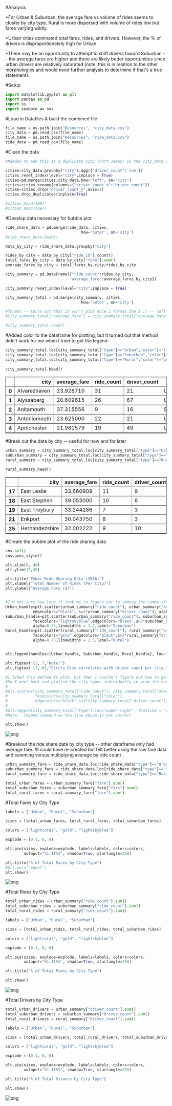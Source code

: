 
#Analysis

*For Urban & Suburban, the average fare vs volume of rides seems to cluster by city type.  Rural is more dispersed with volume of rides low but fares varying wildly.

*Urban cities dominated total fares, rides, and drivers.  However, the % of drivers is disproportionately high for Urban.

*There may be an opportunity to attempt to shift drivers toward Suburban -- the average fares are higher and there are likely better opportunities since urban drivers are relatively saturated (note, this is in relation to the other morphologies and would need further analysis to determine if that's a true statement).

#Setup


```python
import matplotlib.pyplot as plt
import pandas as pd
import os
import seaborn as sns
```

#Load in Datafiles & build the combined file


```python
file_name = os.path.join("Resources", "city_data.csv")
city_data = pd.read_csv(file_name)
file_name = os.path.join("Resources", "ride_data.csv")
ride_data = pd.read_csv(file_name)
```

#Clean the data


```python
#Needed to add this as a duplicate city (Port James) in the city_data was causing double counting of the ride data

cities=city_data.groupby("city").agg({"driver_count":'sum'})
cities.reset_index(level="city",inplace = True)
cities=pd.merge(cities,city_data,how="left", on="city")
cities=cities.rename(columns={"driver_count_x":"driver_count"})
cities=cities.drop("driver_count_y",axis=1)
cities.drop_duplicates(inplace=True)

#cities.head(100)
#cities.describe()
```

#Develop data necessary for bubble plot


```python
ride_share_data = pd.merge(ride_data, cities,
                                 how='outer', on='city')
#ride_share_data.head()
```


```python
data_by_city = ride_share_data.groupby("city")
```


```python
rides_by_city = data_by_city["ride_id"].count()
total_fares_by_city = data_by_city["fare"].sum()
average_fares_by_city = total_fares_by_city/rides_by_city

city_summary = pd.DataFrame({"ride_count":rides_by_city,
                            "average_fare":average_fares_by_city})

city_summary.reset_index(level="city",inplace = True)

city_summary_total = pd.merge(city_summary, cities,
                                 how='outer', on='city')

#format -- turns out that it won't plot once I format the $ :) -- left this in here in case I wanted to pretty it later
#city_summary_total["average_fare"] = city_summary_total["average_fare"].map("${0:,.2f}".format)

#city_summary_total.head()
```

#Added color to the dataframe for plotting, but it turned out that method didn't work for me when I tried to get the legend


```python
city_summary_total.loc[city_summary_total["type"]=="Urban","color"]="lightcoral"
city_summary_total.loc[city_summary_total["type"]=="Suburban","color"]="lightskyblue"
city_summary_total.loc[city_summary_total["type"]=="Rural","color"]="gold"
        
city_summary_total.head()
```




<div>
<style>
    .dataframe thead tr:only-child th {
        text-align: right;
    }

    .dataframe thead th {
        text-align: left;
    }

    .dataframe tbody tr th {
        vertical-align: top;
    }
</style>
<table border="1" class="dataframe">
  <thead>
    <tr style="text-align: right;">
      <th></th>
      <th>city</th>
      <th>average_fare</th>
      <th>ride_count</th>
      <th>driver_count</th>
      <th>type</th>
      <th>color</th>
    </tr>
  </thead>
  <tbody>
    <tr>
      <th>0</th>
      <td>Alvarezhaven</td>
      <td>23.928710</td>
      <td>31</td>
      <td>21</td>
      <td>Urban</td>
      <td>lightcoral</td>
    </tr>
    <tr>
      <th>1</th>
      <td>Alyssaberg</td>
      <td>20.609615</td>
      <td>26</td>
      <td>67</td>
      <td>Urban</td>
      <td>lightcoral</td>
    </tr>
    <tr>
      <th>2</th>
      <td>Anitamouth</td>
      <td>37.315556</td>
      <td>9</td>
      <td>16</td>
      <td>Suburban</td>
      <td>lightskyblue</td>
    </tr>
    <tr>
      <th>3</th>
      <td>Antoniomouth</td>
      <td>23.625000</td>
      <td>22</td>
      <td>21</td>
      <td>Urban</td>
      <td>lightcoral</td>
    </tr>
    <tr>
      <th>4</th>
      <td>Aprilchester</td>
      <td>21.981579</td>
      <td>19</td>
      <td>49</td>
      <td>Urban</td>
      <td>lightcoral</td>
    </tr>
  </tbody>
</table>
</div>



#Break out the data by city -- useful for now and for later


```python
urban_summary = city_summary_total.loc[city_summary_total["type"]=="Urban"]
suburban_summary = city_summary_total.loc[city_summary_total["type"]=="Suburban"]
rural_summary = city_summary_total.loc[city_summary_total["type"]=="Rural"]

rural_summary.head()
```




<div>
<style>
    .dataframe thead tr:only-child th {
        text-align: right;
    }

    .dataframe thead th {
        text-align: left;
    }

    .dataframe tbody tr th {
        vertical-align: top;
    }
</style>
<table border="1" class="dataframe">
  <thead>
    <tr style="text-align: right;">
      <th></th>
      <th>city</th>
      <th>average_fare</th>
      <th>ride_count</th>
      <th>driver_count</th>
      <th>type</th>
      <th>color</th>
    </tr>
  </thead>
  <tbody>
    <tr>
      <th>17</th>
      <td>East Leslie</td>
      <td>33.660909</td>
      <td>11</td>
      <td>9</td>
      <td>Rural</td>
      <td>gold</td>
    </tr>
    <tr>
      <th>18</th>
      <td>East Stephen</td>
      <td>39.053000</td>
      <td>10</td>
      <td>6</td>
      <td>Rural</td>
      <td>gold</td>
    </tr>
    <tr>
      <th>19</th>
      <td>East Troybury</td>
      <td>33.244286</td>
      <td>7</td>
      <td>3</td>
      <td>Rural</td>
      <td>gold</td>
    </tr>
    <tr>
      <th>21</th>
      <td>Erikport</td>
      <td>30.043750</td>
      <td>8</td>
      <td>3</td>
      <td>Rural</td>
      <td>gold</td>
    </tr>
    <tr>
      <th>25</th>
      <td>Hernandezshire</td>
      <td>32.002222</td>
      <td>9</td>
      <td>10</td>
      <td>Rural</td>
      <td>gold</td>
    </tr>
  </tbody>
</table>
</div>



#Create the bubble plot of the ride sharing data


```python
sns.set()
sns.axes_style()

plt.xlim(0, 40)
plt.ylim(15,45)

plt.title("Pyber Ride Sharing Data (2016)")
plt.xlabel("Total Number of Rides (Per City)")
plt.ylabel("Average Fare ($)")


#I'm not sure how long it took me to figure out to remove the comma after the handle for a scatter.  Yikes!
Urban_handle=plt.scatter(urban_summary["ride_count"], urban_summary["average_fare"], marker="o",facecolors="lightcoral",
            edgecolors="black", s=3*urban_summary["driver_count"], alpha=0.75, linewidths = 1.5,label="Urban")
Suburban_handle=plt.scatter(suburban_summary["ride_count"], suburban_summary["average_fare"], marker="o",
            facecolors="lightskyblue",edgecolors="black",s=3*suburban_summary["driver_count"],
            alpha=0.75,linewidths = 1.5,label="Suburban")
Rural_handle=plt.scatter(rural_summary["ride_count"], rural_summary["average_fare"], marker="o",
            facecolors="gold",edgecolors="black",s=3*rural_summary["driver_count"],
            alpha=0.75,linewidths = 1.5,label="Rural")


plt.legend(handles=[Urban_handle, Suburban_handle, Rural_handle], loc="upper right", fontsize = "small",title="City Types")

plt.figtext (1,.7,"Note:")
plt.figtext (1,.65,"Circle Size correlates with driver count per city.")

#I liked this method to plot, but then I couldn't figure out how to get the legend to work
#So I went back and plotted the city types individually to grab the handles.
#
#plt.scatter(city_summary_total["ride_count"], city_summary_total["average_fare"], marker="o",
#            facecolors=city_summary_total["color"],
#            edgecolors="black",s=3*city_summary_total["driver_count"], alpha=0.75,linewidths = 1.5)
#
#plt.legend(city_summary_total["type"],loc="upper right", fontsize = "small",title="City Types")
#Note:  legend command on the line above is not correct

plt.show()
```


![png](output_16_0.png)


#Breakout the ride share data by city type -- other dataframe only had average fare.
#I could have re-created but felt better using the raw fare data and summing versus multiplying average by ride count


```python
urban_summary_fare = ride_share_data.loc[ride_share_data["type"]=="Urban"]
suburban_summary_fare = ride_share_data.loc[ride_share_data["type"]=="Suburban"]
rural_summary_fare = ride_share_data.loc[ride_share_data["type"]=="Rural"]

total_urban_fares = urban_summary_fare["fare"].sum()
total_suburban_fares = suburban_summary_fare["fare"].sum()
total_rural_fares = rural_summary_fare["fare"].sum()
```

#Total Fares by City Type


```python
labels = ["Urban", "Rural", "Suburban"]

sizes = [total_urban_fares, total_rural_fares, total_suburban_fares]

colors = ["lightcoral", "gold", "lightskyblue"]

explode = (0.1, 0, 0)

plt.pie(sizes, explode=explode, labels=labels, colors=colors,
        autopct="%1.1f%%", shadow=True, startangle=250)

plt.title("% of Total Fares by City Type")
#plt.axis("equal")
plt.show()
```


![png](output_20_0.png)


#Total Rides by City Type


```python
total_urban_rides = urban_summary["ride_count"].sum()
total_suburban_rides = suburban_summary["ride_count"].sum()
total_rural_rides = rural_summary["ride_count"].sum()
```


```python
labels = ["Urban", "Rural", "Suburban"]

sizes = [total_urban_rides, total_rural_rides, total_suburban_rides]

colors = ["lightcoral", "gold", "lightskyblue"]

explode = (0.1, 0, 0)

plt.pie(sizes, explode=explode, labels=labels, colors=colors,
        autopct="%1.1f%%", shadow=True, startangle=250)

plt.title("% of Total Rides by City Type")

plt.show()
```


![png](output_23_0.png)


#Total Drivers by City Type


```python
total_urban_drivers = urban_summary["driver_count"].sum()
total_suburban_drivers = suburban_summary["driver_count"].sum()
total_rural_drivers = rural_summary["driver_count"].sum()
```


```python
labels = ["Urban", "Rural", "Suburban"]

sizes = [total_urban_drivers, total_rural_drivers, total_suburban_drivers]

colors = ["lightcoral", "gold", "lightskyblue"]

explode = (0.1, 0, 0)

plt.pie(sizes, explode=explode, labels=labels, colors=colors,
        autopct="%1.1f%%", shadow=True, startangle=230)

plt.title("% of Total Drivers by City Type")

plt.show()
```


![png](output_26_0.png)

